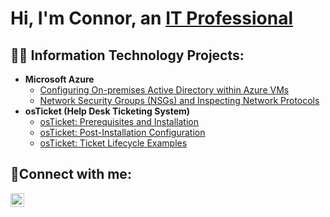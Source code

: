 <h1>Hi, I'm Connor, an <a href="https://www.linkedin.com/in/connor-hill23/">IT Professional</a></h1>

<h2>👨‍💻 Information Technology Projects:</h2>

- <b>Microsoft Azure</b>
  - [Configuring On-premises Active Directory within Azure VMs](https://github.com/chil558/configure-ad)
  - [Network Security Groups (NSGs) and Inspecting Network Protocols](https://github.com/chil558/azure-network-protocols)
- <b>osTicket (Help Desk Ticketing System)</b>
  - [osTicket: Prerequisites and Installation](https://github.com/chil558/osticket-prereqs)
  - [osTicket: Post-Installation Configuration](https://github.com/chil558/post-install-config)
  - [osTicket: Ticket Lifecycle Examples](https://github.com/chil558/ticket-lifecycle)

<h2>🤳Connect with me:</h2>

[<img align="left" alt="Connor | LinkedIn" width="22px" src="https://cdn.jsdelivr.net/npm/simple-icons@v3/icons/linkedin.svg" />][linkedin]

[linkedin]: https://www.linkedin.com/in/connor-hill23/
